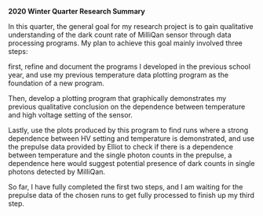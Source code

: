 **2020 Winter Quarter Research Summary**

In this quarter, the general goal for my research project is to gain qualitative understanding of the dark count rate of MilliQan sensor through data processing programs. My plan to achieve this goal mainly involved three steps: 

first, refine and document the programs I developed in the previous school year, and use my previous temperature data plotting program as the foundation of a new program. 

Then, develop a plotting program that graphically demonstrates my previous qualitative conclusion on the dependence between temperature and high voltage setting of the sensor. 

Lastly, use the plots produced by this program to find runs where a strong dependence between HV setting and temperature is demonstrated, and use the prepulse data provided by Elliot to check if there is a dependence between temperature and the single photon counts in the prepulse, a dependence here would suggest potential presence of dark counts in single photons detected by MilliQan.

So far, I have fully completed the first two steps, and I am waiting for the prepulse data of the chosen runs to get fully processed to finish up my third step.
